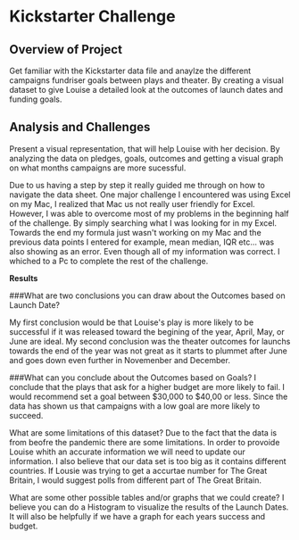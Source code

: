 # **Kickstarter Challenge**
## Overview of Project
Get familiar with the Kickstarter data file and anaylze the different campaigns fundriser goals between plays and theater. By creating a visual dataset to give Louise a detailed look at the outcomes of launch dates and funding goals. 

## Analysis and Challenges 

Present a visual representation, that will help Louise with her decision. By analyzing the data on pledges, goals, outcomes and getting a visual graph on what months campaigns are more sucessful.

Due to us having a step by step it really guided me through on how to navigate the data sheet. One major challenge I encountered was using Excel on my Mac, I realized that Mac us not really user friendly for Excel. However, I was able to overcome most of my problems in the beginning half of the challenge. By simply searching what I was looking for in my Excel. Towards the end my formula just wasn't working on my Mac and the previous data points I entered for example, mean median, IQR etc... was also showing as an error. Even though all of my information was correct. I whiched to a Pc to complete the rest of the challenge.

**Results**

###What are two conclusions you can draw about the Outcomes based on Launch Date?

My first conclusion would be that Louise's play is more likely to be successful if it was released toward the begining of the year, April, May, or June are ideal. My second conclusion was the theater outcomes for launchs towards the end of the year was not great as it starts to plummet after June and goes down even further in Novemenber and December.

###What can you conclude about the Outcomes based on Goals?
I conclude that the plays that ask for a higher budget are more likely to fail. I would recommend set a goal between $30,000 to $40,00 or less. Since the data has shown us that campaigns with a low goal are more likely to succeed.

 What are some limitations of this dataset?
 Due to the fact that the data is from beofre the pandemic there are some limitations. In order to provoide Louise whith an accurate information we will need to update our information. I also believe that our data set is too big as it contains different countries. If Lousie was trying to get a accurtae number for The Great Britain, I would suggest polls from different part of The Great Britain. 
 
 What are some other possible tables and/or graphs that we could create?
I believe you can do a Histogram to visualize the results of the Launch Dates. It will also be helpfully if we have a graph for each years success and budget. 
